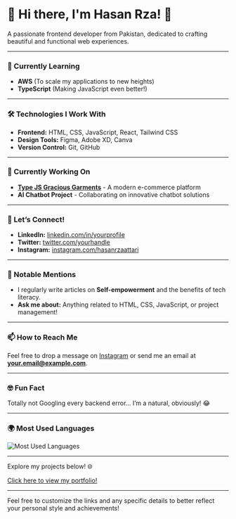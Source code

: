 # 🌟 Hi there, I'm Hasan Rza! 👋

A passionate frontend developer from Pakistan, dedicated to crafting beautiful and functional web experiences.

---

### 🌱 Currently Learning
- **AWS** (To scale my applications to new heights)
- **TypeScript** (Making JavaScript even better!)

---

### 🛠️ Technologies I Work With
- **Frontend:** HTML, CSS, JavaScript, React, Tailwind CSS
- **Design Tools:** Figma, Adobe XD, Canva
- **Version Control:** Git, GitHub

---

### 🚀 Currently Working On
- **[Type JS Gracious Garments](#)** - A modern e-commerce platform
- **AI Chatbot Project** - Collaborating on innovative chatbot solutions

---

### 💬 Let’s Connect!
- **LinkedIn:** [linkedin.com/in/yourprofile](#)
- **Twitter:** [twitter.com/yourhandle](#)
- **Instagram:** [instagram.com/hasanrzaattari](#)

---

### 📝 Notable Mentions
- I regularly write articles on **Self-empowerment** and the benefits of tech literacy.
- **Ask me about:** Anything related to HTML, CSS, JavaScript, or project management!

---

### 📫 How to Reach Me
Feel free to drop a message on [Instagram](https://www.instagram.com/hasanrzaattari/) or send me an email at **your.email@example.com**.

---

### 🤓 Fun Fact
Totally not Googling every backend error... I’m a natural, obviously! 😂

---

### 🌍 Most Used Languages
![Most Used Languages](https://github-readme-stats.vercel.app/api/top-langs/?username=raza-webdev&layout=compact)

---

Explore my projects below! 🌐

[Click here to view my portfolio!](https://raza-webdev.github.io/Personal-Portfolio)

---

Feel free to customize the links and any specific details to better reflect your personal style and achievements!
